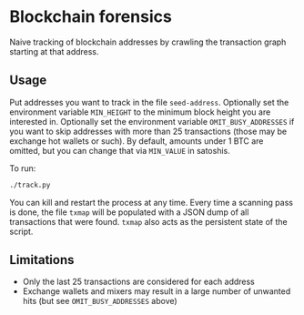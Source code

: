 # Blockchain forensics

Naive tracking of blockchain addresses by crawling the transaction
graph starting at that address.

## Usage

Put addresses you want to track in the file `seed-address`.  Optionally set
the environment variable `MIN_HEIGHT` to the minimum block height
you are interested in.  Optionally set the environment variable `OMIT_BUSY_ADDRESSES`
if you want to skip addresses with more than 25 transactions (those may be exchange
hot wallets or such).  By default, amounts under 1 BTC are omitted, but you can change
that via `MIN_VALUE` in satoshis. 

To run:

```sh
./track.py
```

You can kill and restart the process at any time.  Every time a scanning pass is
done, the file `txmap` will be populated with a JSON dump of all transactions
that were found.  `txmap` also acts as the persistent state of the script.

## Limitations

- Only the last 25 transactions are considered for each address
- Exchange wallets and mixers may result in a large number of unwanted hits (but see `OMIT_BUSY_ADDRESSES` above)
